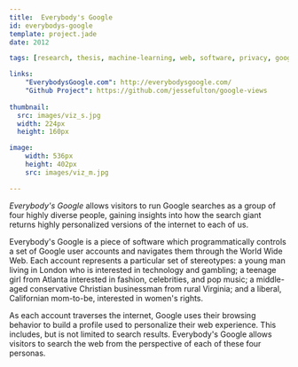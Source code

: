 ```yaml
---
title:  Everybody's Google
id: everybodys-google
template: project.jade
date: 2012

tags: [research, thesis, machine-learning, web, software, privacy, google, webgl, threejs, javascript, nodejs]

links: 
    "EverybodysGoogle.com": http://everybodysgoogle.com/
    "Github Project": https://github.com/jessefulton/google-views
    
thumbnail:
  src: images/viz_s.jpg
  width: 224px
  height: 160px

image:
    width: 536px
    height: 402px
    src: images/viz_m.jpg

---
```


*Everybody's Google* allows visitors to run Google searches as a group of four highly diverse people, gaining insights into how the search giant returns highly personalized versions of the internet to each of us.

Everybody's Google is a piece of software which programmatically controls a set of Google user accounts and navigates them through the World Wide Web. Each account represents a particular set of stereotypes: a young man living in London who is interested in technology and gambling; a teenage girl from Atlanta interested in fashion, celebrities, and pop music; a middle-aged conservative Christian businessman from rural Virginia; and a liberal, Californian mom-to-be, interested in women's rights.

As each account traverses the internet, Google uses their browsing behavior to build a profile used to personalize their web experience. This includes, but is not limited to search results. Everybody's Google allows visitors to search the web from the perspective of each of these four personas.
